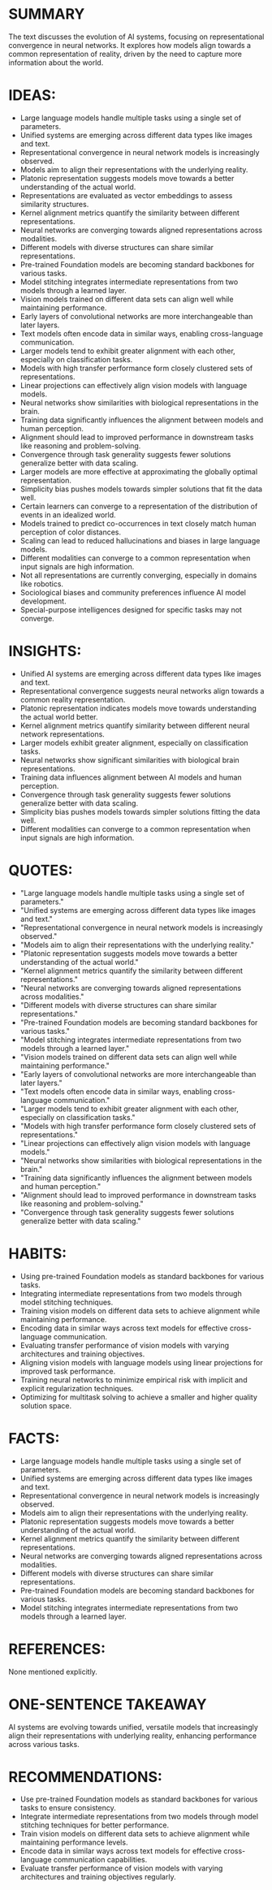 # SUMMARY
The text discusses the evolution of AI systems, focusing on representational convergence in neural networks. It explores how models align towards a common representation of reality, driven by the need to capture more information about the world.

# IDEAS:
- Large language models handle multiple tasks using a single set of parameters.
- Unified systems are emerging across different data types like images and text.
- Representational convergence in neural network models is increasingly observed.
- Models aim to align their representations with the underlying reality.
- Platonic representation suggests models move towards a better understanding of the actual world.
- Representations are evaluated as vector embeddings to assess similarity structures.
- Kernel alignment metrics quantify the similarity between different representations.
- Neural networks are converging towards aligned representations across modalities.
- Different models with diverse structures can share similar representations.
- Pre-trained Foundation models are becoming standard backbones for various tasks.
- Model stitching integrates intermediate representations from two models through a learned layer.
- Vision models trained on different data sets can align well while maintaining performance.
- Early layers of convolutional networks are more interchangeable than later layers.
- Text models often encode data in similar ways, enabling cross-language communication.
- Larger models tend to exhibit greater alignment with each other, especially on classification tasks.
- Models with high transfer performance form closely clustered sets of representations.
- Linear projections can effectively align vision models with language models.
- Neural networks show similarities with biological representations in the brain.
- Training data significantly influences the alignment between models and human perception.
- Alignment should lead to improved performance in downstream tasks like reasoning and problem-solving.
- Convergence through task generality suggests fewer solutions generalize better with data scaling.
- Larger models are more effective at approximating the globally optimal representation.
- Simplicity bias pushes models towards simpler solutions that fit the data well.
- Certain learners can converge to a representation of the distribution of events in an idealized world.
- Models trained to predict co-occurrences in text closely match human perception of color distances.
- Scaling can lead to reduced hallucinations and biases in large language models.
- Different modalities can converge to a common representation when input signals are high information.
- Not all representations are currently converging, especially in domains like robotics.
- Sociological biases and community preferences influence AI model development.
- Special-purpose intelligences designed for specific tasks may not converge.

# INSIGHTS:
- Unified AI systems are emerging across different data types like images and text.
- Representational convergence suggests neural networks align towards a common reality representation.
- Platonic representation indicates models move towards understanding the actual world better.
- Kernel alignment metrics quantify similarity between different neural network representations.
- Larger models exhibit greater alignment, especially on classification tasks.
- Neural networks show significant similarities with biological brain representations.
- Training data influences alignment between AI models and human perception.
- Convergence through task generality suggests fewer solutions generalize better with data scaling.
- Simplicity bias pushes models towards simpler solutions fitting the data well.
- Different modalities can converge to a common representation when input signals are high information.

# QUOTES:
- "Large language models handle multiple tasks using a single set of parameters."
- "Unified systems are emerging across different data types like images and text."
- "Representational convergence in neural network models is increasingly observed."
- "Models aim to align their representations with the underlying reality."
- "Platonic representation suggests models move towards a better understanding of the actual world."
- "Kernel alignment metrics quantify the similarity between different representations."
- "Neural networks are converging towards aligned representations across modalities."
- "Different models with diverse structures can share similar representations."
- "Pre-trained Foundation models are becoming standard backbones for various tasks."
- "Model stitching integrates intermediate representations from two models through a learned layer."
- "Vision models trained on different data sets can align well while maintaining performance."
- "Early layers of convolutional networks are more interchangeable than later layers."
- "Text models often encode data in similar ways, enabling cross-language communication."
- "Larger models tend to exhibit greater alignment with each other, especially on classification tasks."
- "Models with high transfer performance form closely clustered sets of representations."
- "Linear projections can effectively align vision models with language models."
- "Neural networks show similarities with biological representations in the brain."
- "Training data significantly influences the alignment between models and human perception."
- "Alignment should lead to improved performance in downstream tasks like reasoning and problem-solving."
- "Convergence through task generality suggests fewer solutions generalize better with data scaling."

# HABITS:
- Using pre-trained Foundation models as standard backbones for various tasks.
- Integrating intermediate representations from two models through model stitching techniques.
- Training vision models on different data sets to achieve alignment while maintaining performance.
- Encoding data in similar ways across text models for effective cross-language communication.
- Evaluating transfer performance of vision models with varying architectures and training objectives.
- Aligning vision models with language models using linear projections for improved task performance.
- Training neural networks to minimize empirical risk with implicit and explicit regularization techniques.
- Optimizing for multitask solving to achieve a smaller and higher quality solution space.

# FACTS:
- Large language models handle multiple tasks using a single set of parameters.
- Unified systems are emerging across different data types like images and text.
- Representational convergence in neural network models is increasingly observed.
- Models aim to align their representations with the underlying reality.
- Platonic representation suggests models move towards a better understanding of the actual world.
- Kernel alignment metrics quantify the similarity between different representations.
- Neural networks are converging towards aligned representations across modalities.
- Different models with diverse structures can share similar representations.
- Pre-trained Foundation models are becoming standard backbones for various tasks.
- Model stitching integrates intermediate representations from two models through a learned layer.

# REFERENCES:
None mentioned explicitly.

# ONE-SENTENCE TAKEAWAY
AI systems are evolving towards unified, versatile models that increasingly align their representations with underlying reality, enhancing performance across various tasks.

# RECOMMENDATIONS:
- Use pre-trained Foundation models as standard backbones for various tasks to ensure consistency.
- Integrate intermediate representations from two models through model stitching techniques for better performance.
- Train vision models on different data sets to achieve alignment while maintaining performance levels.
- Encode data in similar ways across text models for effective cross-language communication capabilities.
- Evaluate transfer performance of vision models with varying architectures and training objectives regularly.